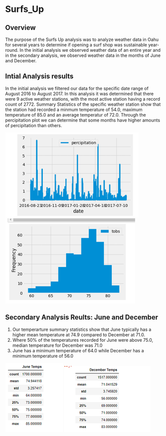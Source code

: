 # Surfs_Up
## Overview
The purpose of the Surfs Up analysis was to analyze weather data in Oahu for several years to determine if opening a surf shop was sustainable year-round. In the initial analysis we observed weather data of an entire year and in the secondary analysis, we observed weather data in the months of June and December.

## Intial Analysis results
In the initial analysis we filtered our data for the specific date range of August 2016 to August 2017. In this analysis it was determined that there were 9 active weather stations, with the most active station having a record count of 2772. Summary Statistics of the specific weather station show that the station had recorded a minmum temperature of 54.0, maximum temperature of 85.0 and an average temperatur of 72.0. Through the percipitation plot we can determine that some months have higher amounts of percipitation than others.

![Percipitation_2016_2017](./Resources/percipitation_2016_2017.png)
![Temperature_2016_2017](./Resources/temperature_2016_2017.png)

## Secondary Analysis Reults: June and December
1. Our temperarture summary statistics show that June typically has a higher mean temperature at 74.9 compared to December at 71.0.
2. Where 50% of the temperatures recorded for June were above 75.0, median temperature for December was 71.0
3. June has a minimum temperature of 64.0 while December has a minimum temperature of 56.0

![June_Summary_Statistics](./Resources/June_Summary_Statistics.png)
![December_Summary_Statistics](./Resources/December_Summary_Statistics.png)